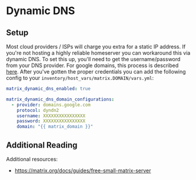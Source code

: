 # Dynamic DNS

## Setup

Most cloud providers / ISPs will charge you extra for a static IP address. If you're
not hosting a highly reliable homeserver you can workaround this via dynamic DNS. To
set this up, you'll need to get the username/password from your DNS provider. For
google domains, this process is described [here](https://support.google.com/domains/answer/6147083).
After you've gotten the proper credentials you can add the following config to your `inventory/host_vars/matrix.DOMAIN/vars.yml`:

```yaml
matrix_dynamic_dns_enabled: true

matrix_dynamic_dns_domain_configurations:
  - provider: domains.google.com
    protocol: dyndn2
    username: XXXXXXXXXXXXXXXX
    password: XXXXXXXXXXXXXXXX
    domain: "{{ matrix_domain }}"
```


## Additional Reading

Additional resources:

- https://matrix.org/docs/guides/free-small-matrix-server
